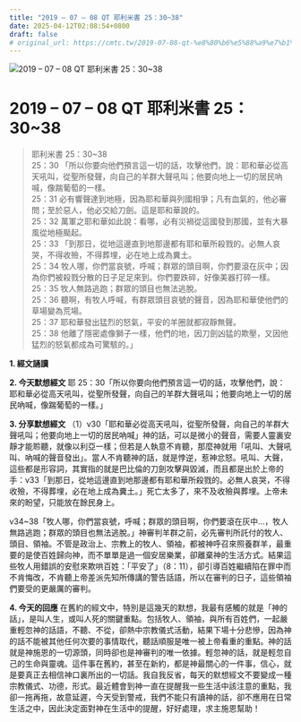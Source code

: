 ```yaml
---
title: "2019 – 07 – 08 QT 耶利米書 25：30~38"
date: 2025-04-12T02:08:54+0800
draft: false
# original_url: https://cmtc.tw/2019-07-08-qt-%e8%80%b6%e5%88%a9%e7%b1%b3%e6%9b%b8-25%ef%bc%9a3038
---
```


![2019 – 07 – 08 QT 耶利米書 25：30\~38](/images/qt.jpg   "2019 – 07 – 08 QT 耶利米書 25：30\~38")

# 2019 – 07 – 08 QT 耶利米書 25：30\~38

> 耶利米書 25：30\~38  
> 25：30 「所以你要向他們預言這一切的話，攻擊他們，說：耶和華必從高天吼叫，從聖所發聲，向自己的羊群大聲吼叫；他要向地上一切的居民吶喊，像踹葡萄的一樣。  
> 25：31 必有響聲達到地極，因為耶和華與列國相爭；凡有血氣的，他必審問；至於惡人，他必交給刀劍。這是耶和華說的。  
> 25：32 萬軍之耶和華如此說：看哪，必有災禍從這國發到那國，並有大暴風從地極颳起。  
> 25：33 「到那日，從地這邊直到地那邊都有耶和華所殺戮的。必無人哀哭，不得收殮，不得葬埋，必在地上成為糞土。  
> 25：34 牧人哪，你們當哀號，呼喊；群眾的頭目啊，你們要滾在灰中；因為你們被殺戮分散的日子足足來到。你們要跌碎，好像美器打碎一樣。  
> 25：35 牧人無路逃跑；群眾的頭目也無法逃脫。  
> 25：36 聽啊，有牧人呼喊，有群眾頭目哀號的聲音，因為耶和華使他們的草場變為荒場。  
> 25：37 耶和華發出猛烈的怒氣，平安的羊圈就都寂靜無聲。  
> 25：38 他離了隱密處像獅子一樣，他們的地，因刀劍凶猛的欺壓，又因他猛烈的怒氣都成為可驚駭的。」

**1. 經文誦讀**

**2.  今天默想經文**
耶 25：30「所以你要向他們預言這一切的話，攻擊他們，說：耶和華必從高天吼叫，從聖所發聲，向自己的羊群大聲吼叫；他要向地上一切的居民吶喊，像踹葡萄的一樣。」

**3. 分享默想經文**
（1）v30「耶和華必從高天吼叫，從聖所發聲，向自己的羊群大聲吼叫；他要向地上一切的居民吶喊」神的話，可以是微小的聲音，需要人靈裏安靜才能聆聽，就像以利亞一樣；但若是人執意不肯聽，那麼神就用「吼叫、大聲吼叫、吶喊的聲音發出」。當人不肯聽神的話，就是悖逆，惹神忿怒。吼叫、大聲，這些都是形容詞，其實指的就是巴比倫的刀劍攻擊與毀滅，而且都是出於上帝的手：v33「到那日，從地這邊直到地那邊都有耶和華所殺戮的。必無人哀哭，不得收殮，不得葬埋，必在地上成為糞土。」死亡太多了，來不及收殮與葬埋。上帝未來的盼望，只能放在餘民身上。

v34\~38「牧人哪，你們當哀號，呼喊；群眾的頭目啊，你們要滾在灰中…，牧人無路逃跑；群眾的頭目也無法逃脫。」神審判羊群之前，必先審判所託付的牧人、頭目、領袖。不管是政治上、宗教上的牧人、領袖，都被神呼召來照養群羊，最重要的是使百姓歸向神，而不單單是過一個安居樂業，卻離棄神的生活方式。結果這些牧人用錯誤的安慰來欺哄百姓：「平安了」（8：11），卻引導百姓繼續陷在罪中而不肯悔改，不肯聽上帝差派先知所傳講的警告話語，所以在審判的日子，這些領袖們要受的更嚴厲的審判。

**4. 今天的回應**
在舊約的經文中，特別是這幾天的默想，我最有感觸的就是「神的話」，是叫人生，或叫人死的關鍵重點。包括牧人、領袖，與所有百姓們，一起嚴重輕忽神的話語，不聽、不從，卻熱中宗教儀式活動，結果下場十分悲慘，因為神的話不能被其他任何次要的事情取代，聽話順服是唯一被上帝看重的重點。神的話就是神施恩的一切源頭，同時卻也是神審判的唯一依據。輕忽神的話，就是輕忽自己的生命與靈魂。這件事在舊約，甚至在新約，都是神最關心的一件事，信心，就是要真正去相信神口裏所出的一切話。我自我反省，每天的默想經文不要變成一種宗教儀式、功德，形式。最近體會到神一直在提醒我一些生活中該注意的重點，我卻一拖再拖，故意延遲，今天受到警戒，我們不能只有讀神的話，卻不應用在日常生活之中，因此決定面對神在生活中的提醒，好好處理，求主施恩幫助！
